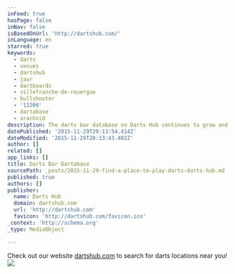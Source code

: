 ```yaml
---
inFeed: true
hasPage: false
inNav: false
isBasedOnUrl: 'http://dartshub.com/'
inLanguage: en
starred: true
keywords:
  - darts
  - venues
  - dartshub
  - jaur
  - dartboards
  - villefranche-de-rouergue
  - bullshooter
  - '12200'
  - dartabase
  - arachnid
description: The darts bar database on Darts Hub continues to grow and is nearing 5 digits.
datePublished: '2015-11-29T20:13:54.414Z'
dateModified: '2015-11-29T20:13:43.402Z'
author: []
related: []
app_links: []
title: Darts Bar Dartabase
sourcePath: _posts/2015-11-29-find-a-place-to-play-darts-darts-hub.md
published: true
authors: []
publisher:
  name: Darts Hub
  domain: dartshub.com
  url: 'http://dartshub.com'
  favicon: 'http://dartshub.com/favicon.ico'
_context: 'http://schema.org'
_type: MediaObject

---
```

Check out our website [dartshub.com][0] to search for darts locations near you!
![](https://the-grid-user-content.s3-us-west-2.amazonaws.com/939ec3b3-a3f5-42de-bc67-f29e486e1b4b.PNG)

[0]: dartshub.com
